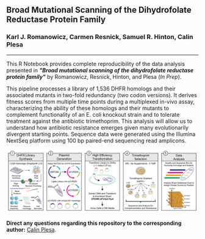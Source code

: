 ## Broad Mutational Scanning of the Dihydrofolate Reductase Protein Family

### Karl J. Romanowicz, Carmen Resnick, Samuel R. Hinton, Calin Plesa
_____________________________________

This R Notebook provides complete reproducibility of the data analysis presented in ***"Broad mutational scanning of the dihydrofolate reductase protein family"*** by Romanowicz, Resnick, Hinton, and Plesa (*In Prep*).

This pipeline processes a library of 1,536 DHFR homologs and their associated mutants in two-fold redundancy (two codon versions). It derives fitness scores from multiple time points during a multiplexed in-vivo assay, characterizing the ability of these homologs and their mutants to complement functionality of an E. coli knockout strain and to tolerate treatment against the antibiotic trimethoprim. This analysis will allow us to understand how antibiotic resistance emerges given many evolutionarily divergent starting points. Sequence data were generated using the Illumina NextSeq platform using 100 bp paired-end sequencing read amplicons.

![](Images/DHFR.Diagram.png)

**Direct any questions regarding this repository to the corresponding author:** [Calin Plesa](mailto:calin@uoregon.edu).
